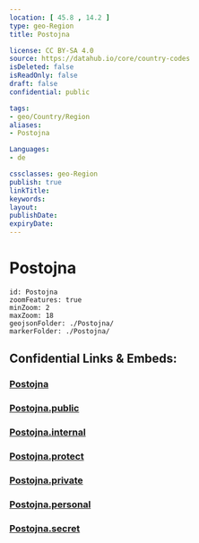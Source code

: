 ```yaml
---
location: [ 45.8 , 14.2 ] 
type: geo-Region
title: Postojna

license: CC BY-SA 4.0
source: https://datahub.io/core/country-codes
isDeleted: false
isReadOnly: false
draft: false
confidential: public

tags:
- geo/Country/Region
aliases:
- Postojna

Languages:
- de

cssclasses: geo-Region
publish: true
linkTitle: 
keywords: 
layout: 
publishDate: 
expiryDate: 
---
```


# Postojna

```leaflet
id: Postojna
zoomFeatures: true 
minZoom: 2 
maxZoom: 18
geojsonFolder: ./Postojna/
markerFolder: ./Postojna/
```


## Confidential Links & Embeds: 

### [Postojna](/_Standards/Earth/Continent/Europe/Europe~Central/Slovenia/Regions~Slovenia/Primorsko-notranjska/counties~Primorsko-notranjska/Postojna.md) 

### [Postojna.public](/_public/Earth/Continent/Europe/Europe~Central/Slovenia/Regions~Slovenia/Primorsko-notranjska/counties~Primorsko-notranjska/Postojna.public.md) 

### [Postojna.internal](/_internal/Earth/Continent/Europe/Europe~Central/Slovenia/Regions~Slovenia/Primorsko-notranjska/counties~Primorsko-notranjska/Postojna.internal.md) 

### [Postojna.protect](/_protect/Earth/Continent/Europe/Europe~Central/Slovenia/Regions~Slovenia/Primorsko-notranjska/counties~Primorsko-notranjska/Postojna.protect.md) 

### [Postojna.private](/_private/Earth/Continent/Europe/Europe~Central/Slovenia/Regions~Slovenia/Primorsko-notranjska/counties~Primorsko-notranjska/Postojna.private.md) 

### [Postojna.personal](/_personal/Earth/Continent/Europe/Europe~Central/Slovenia/Regions~Slovenia/Primorsko-notranjska/counties~Primorsko-notranjska/Postojna.personal.md) 

### [Postojna.secret](/_secret/Earth/Continent/Europe/Europe~Central/Slovenia/Regions~Slovenia/Primorsko-notranjska/counties~Primorsko-notranjska/Postojna.secret.md)

